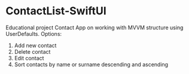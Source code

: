 # ContactList-SwiftUI
Educational project Contact App on working with MVVM structure using UserDefaults.
Options:
1. Add new contact
2. Delete contact
3. Edit contact
4. Sort contacts by name or surname descending and ascending

